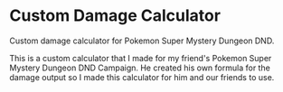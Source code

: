 # Custom Damage Calculator
Custom damage calculator for Pokemon Super Mystery Dungeon DND.

This is a custom calculator that I made for my friend's Pokemon Super Mystery Dungeon DND Campaign. He created his own formula for the damage output so I made this calculator for him and our friends to use.
